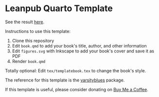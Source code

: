 # Leanpub Quarto Template

See the result
[here](https://github.com/pachadotdev/leanpub-quarto-template/blob/main/book.pdf).

Instructions to use this template:

1. Clone this repository
2. Edit `book.qmd` to add your book's title, author, and other information
3. Edit `figures.svg` with Inkscape to add your book's cover and save it as PDF
4. Render `book.qmd`

Totally optional: Edit `tex/templatebook.tex` to change the book's style.

The reference for this template is the
[varsityblues](https://github.com/pachadotdev/varsityblues) package.

If this template is useful, please consider donating on
[Buy Me a Coffee](https://www.buymeacoffee.com/pacha).
